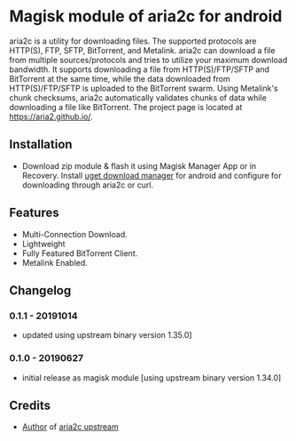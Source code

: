 # Magisk module of aria2c for android

aria2c is a utility for downloading files. The supported protocols are HTTP(S), FTP, SFTP, BitTorrent, and Metalink. aria2c can download a file from multiple sources/protocols and tries to utilize your maximum download bandwidth. It supports downloading a file from HTTP(S)/FTP/SFTP and BitTorrent at the same time, while the data downloaded from HTTP(S)/FTP/SFTP is uploaded to the BitTorrent swarm. Using Metalink's chunk checksums, aria2c automatically validates chunks of data while downloading a file like BitTorrent. The project page is located at https://aria2.github.io/.

## Installation
- Download zip module & flash it using Magisk Manager App or in Recovery. Install [uget download manager](https://ugetdm.com/downloads/android/) for android and configure  for downloading through aria2c or curl.

## Features
-    Multi-Connection Download.
-    Lightweight
-    Fully Featured BitTorrent Client.
-    Metalink Enabled.

## Changelog
### 0.1.1 - 20191014
- updated using upstream binary version 1.35.0]
### 0.1.0 - 20190627
- initial release as magisk module [using upstream binary version 1.34.0]

## Credits
- [Author](https://gist.github.com/tatsuhiro-t/) of [aria2c upstream](https://github.com/aria2/aria2/releases)

